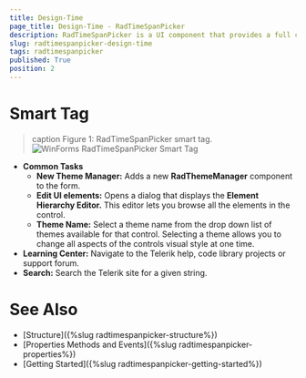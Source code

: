 ```yaml
---
title: Design-Time
page_title: Design-Time - RadTimeSpanPicker
description: RadTimeSpanPicker is a UI component that provides a full control over picking a specific time span and duration. 
slug: radtimespanpicker-design-time
tags: radtimespanpicker
published: True
position: 2
---
```


# Smart Tag

>caption Figure 1: RadTimeSpanPicker smart tag.
![WinForms RadTimeSpanPicker Smart Tag](images/radtimespanpicker-design-time001.png)


* __Common Tasks__
    - __New Theme Manager:__ Adds a new __RadThemeManager__ component to the form.
    - __Edit UI elements:__ Opens a dialog that displays the __Element Hierarchy Editor.__ This editor lets you browse all the elements in the control.
    - __Theme Name:__ Select a theme name from the drop down list of themes available for that control. Selecting a theme allows you to change all aspects of the controls visual style at one time.
* __Learning Center:__ Navigate to the Telerik help, code library projects or support forum.
* __Search:__ Search the Telerik site for a given string.


# See Also

* [Structure]({%slug radtimespanpicker-structure%})
* [Properties Methods and Events]({%slug radtimespanpicker-properties%})
* [Getting Started]({%slug radtimespanpicker-getting-started%}) 
